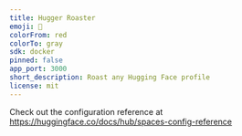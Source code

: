 ```yaml
---
title: Hugger Roaster
emoji: 🧨
colorFrom: red
colorTo: gray
sdk: docker
pinned: false
app_port: 3000
short_description: Roast any Hugging Face profile
license: mit
---
```


Check out the configuration reference at https://huggingface.co/docs/hub/spaces-config-reference